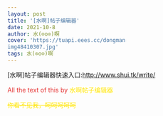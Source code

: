 ```yaml
---
layout: post
title: '[水啊]帖子编辑器'
date: 2021-10-8
author: 水(⊙o⊙)啊
cover: 'https://tuapi.eees.cc/dongman
img48410307.jpg'
tags: 水(⊙o⊙)啊
---
```

</p>
<p>
	[水啊]帖子编辑器快速入口:<a href="http://www.shui.tk/write/">http://www.shui.tk/write/</a>
</p>
<p>
	<span style="color:#E53333;">All the text of this by&nbsp;<span style="background-color:#FFE500;"><span style="color:#FFE500;"><span style="background-color:#FFFFFF;"><strong><span style="background-color:#FFFFFF;"></span></strong><strong></strong>水<u></u>啊帖子编辑器</span></span></span></span>
</p>
<p>
	<span style="color:#E53333;"><span style="background-color:#FFE500;"><span style="color:#FFE500;"><span style="background-color:#FFFFFF;"><s>你看不见我，呵呵呵呵呵</s></span></span></span></span><s></s>
</p>